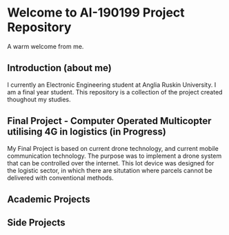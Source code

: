 # Welcome to AI-190199 Project Repository
A warm welcome from me.
## Introduction (about me)
I currently an Electronic Engineering student at Anglia Ruskin University. I am a final year student. This repository is a collection of the project created thoughout my studies. 

## Final Project - Computer Operated Multicopter utilising 4G in logistics (in Progress)
My Final Project is based on current drone technology, and current mobile communication technology. The purpose was to implement a drone system that can be controlled over the internet. This Iot device was designed for the logistic sector, in which there are situtation where parcels cannot be delivered with conventional methods.

## Academic Projects


## Side Projects




